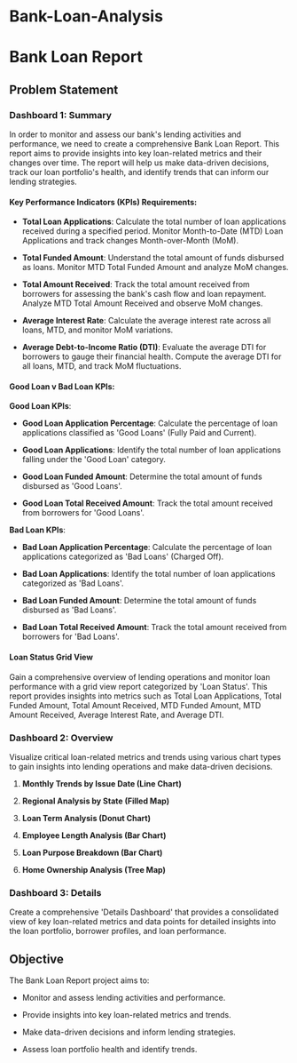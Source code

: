 # Bank-Loan-Analysis

# Bank Loan Report

## Problem Statement

### Dashboard 1: Summary

In order to monitor and assess our bank's lending activities and performance, we need to create a comprehensive Bank Loan Report. This report aims to provide insights into key loan-related metrics and their changes over time. The report will help us make data-driven decisions, track our loan portfolio's health, and identify trends that can inform our lending strategies.

#### Key Performance Indicators (KPIs) Requirements:

- **Total Loan Applications**: Calculate the total number of loan applications received during a specified period. Monitor Month-to-Date (MTD) Loan Applications and track changes Month-over-Month (MoM).
  
- **Total Funded Amount**: Understand the total amount of funds disbursed as loans. Monitor MTD Total Funded Amount and analyze MoM changes.
  
- **Total Amount Received**: Track the total amount received from borrowers for assessing the bank's cash flow and loan repayment. Analyze MTD Total Amount Received and observe MoM changes.
  
- **Average Interest Rate**: Calculate the average interest rate across all loans, MTD, and monitor MoM variations.
  
- **Average Debt-to-Income Ratio (DTI)**: Evaluate the average DTI for borrowers to gauge their financial health. Compute the average DTI for all loans, MTD, and track MoM fluctuations.

#### Good Loan v Bad Loan KPIs:

**Good Loan KPIs**:

- **Good Loan Application Percentage**: Calculate the percentage of loan applications classified as 'Good Loans' (Fully Paid and Current).
  
- **Good Loan Applications**: Identify the total number of loan applications falling under the 'Good Loan' category.
  
- **Good Loan Funded Amount**: Determine the total amount of funds disbursed as 'Good Loans'.
  
- **Good Loan Total Received Amount**: Track the total amount received from borrowers for 'Good Loans'.

**Bad Loan KPIs**:

- **Bad Loan Application Percentage**: Calculate the percentage of loan applications categorized as 'Bad Loans' (Charged Off).
  
- **Bad Loan Applications**: Identify the total number of loan applications categorized as 'Bad Loans'.
  
- **Bad Loan Funded Amount**: Determine the total amount of funds disbursed as 'Bad Loans'.
  
- **Bad Loan Total Received Amount**: Track the total amount received from borrowers for 'Bad Loans'.

#### Loan Status Grid View

Gain a comprehensive overview of lending operations and monitor loan performance with a grid view report categorized by 'Loan Status'. This report provides insights into metrics such as Total Loan Applications, Total Funded Amount, Total Amount Received, MTD Funded Amount, MTD Amount Received, Average Interest Rate, and Average DTI.

### Dashboard 2: Overview

Visualize critical loan-related metrics and trends using various chart types to gain insights into lending operations and make data-driven decisions.

1. **Monthly Trends by Issue Date (Line Chart)**
   
2. **Regional Analysis by State (Filled Map)**
   
3. **Loan Term Analysis (Donut Chart)**
   
4. **Employee Length Analysis (Bar Chart)**
   
5. **Loan Purpose Breakdown (Bar Chart)**
   
6. **Home Ownership Analysis (Tree Map)**

### Dashboard 3: Details

Create a comprehensive 'Details Dashboard' that provides a consolidated view of key loan-related metrics and data points for detailed insights into the loan portfolio, borrower profiles, and loan performance.

## Objective

The Bank Loan Report project aims to:

- Monitor and assess lending activities and performance.
  
- Provide insights into key loan-related metrics and trends.
  
- Make data-driven decisions and inform lending strategies.
  
- Assess loan portfolio health and identify trends.

